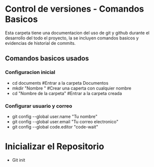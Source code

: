 # Control de versiones - Comandos Basicos 

Esta carpeta tiene una documentacion del uso de git y github durante el desarrollo del todo el proyecto, la se incluyen comandos basicos y evidencias de historial de commits. 

## Comandos basicos usados

### Configuracion inicial 
- cd documents #Entrar a la carpeta Documentos
- mkdir "Nombre " #Crear una caperta con cualquier nombre
- cd "Nombre de la carpeta" #Entrar a la carpeta creada 
### Configurar usuario y correo 
- git config --global user.name "Tu nombre"
- git config --global user.email "Tu correo electronico"
- git config --global code.editor "code-wait"

# Inicializar el Repositorio 

- Git init 


